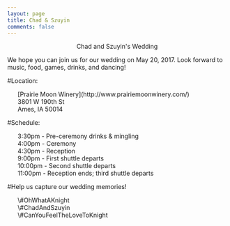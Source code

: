 ```yaml
---
layout: page
title: Chad & Szuyin
comments: false
---
```


<center>Chad and Szuyin's Wedding</center>

We hope you can join us for our wedding on May 20, 2017. Look forward to music, food, games, drinks, and dancing!

#Location: 
<ul style = "list-style:none;">
  <li>[Prairie Moon Winery](http://www.prairiemoonwinery.com/)</li>
  <li>3801 W 190th St</li>
  <li>Ames, IA 50014</li>
</ul>

#Schedule: 
<ul style = "list-style:none;">
  <li>3:30pm - Pre-ceremony drinks & mingling</li>
  <li>4:00pm - Ceremony</li>
  <li>4:30pm - Reception</li>
  <li>9:00pm - First shuttle departs</li>
  <li>10:00pm - Second shuttle departs</li>
  <li>11:00pm - Reception ends; third shuttle departs</li>
</ul>

#Help us capture our wedding memories!
<ul style = "list-style:none;">
  <li>\#OhWhatAKnight</li>
  <li>\#ChadAndSzuyin</li>
  <li>\#CanYouFeelTheLoveToKnight</li>
</ul>
